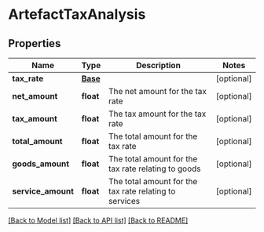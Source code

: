 # ArtefactTaxAnalysis

## Properties
Name | Type | Description | Notes
------------ | ------------- | ------------- | -------------
**tax_rate** | [**Base**](Base.md) |  | [optional] 
**net_amount** | **float** | The net amount for the tax rate | [optional] 
**tax_amount** | **float** | The tax amount for the tax rate | [optional] 
**total_amount** | **float** | The total amount for the tax rate | [optional] 
**goods_amount** | **float** | The total amount for the tax rate relating to goods | [optional] 
**service_amount** | **float** | The total amount for the tax rate relating to services | [optional] 

[[Back to Model list]](../README.md#documentation-for-models) [[Back to API list]](../README.md#documentation-for-api-endpoints) [[Back to README]](../README.md)


